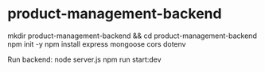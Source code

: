 # product-management-backend

mkdir product-management-backend && cd product-management-backend
npm init -y
npm install express mongoose cors dotenv


Run backend: node server.js
npm run start:dev
